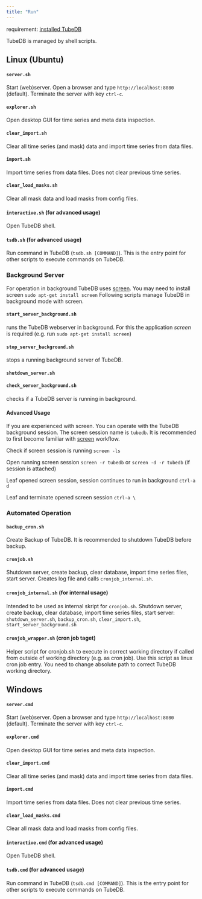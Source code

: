 ```yaml
---
title: "Run"
---
```


requirement: [installed TubeDB](../install)

TubeDB is managed by shell scripts.

Linux (Ubuntu)
---

#### `server.sh`
Start (web)server. Open a browser and type `http://localhost:8080` (default). Terminate the server with key `ctrl-c`. 

#### `explorer.sh`
Open desktop GUI for time series and meta data inspection.

#### `clear_import.sh`
Clear all time series (and mask) data and import time series from data files.

#### `import.sh`
Import time series from data files. Does not clear previous time series.

#### `clear_load_masks.sh`
Clear all mask data and load masks from config files.

#### `interactive.sh` (for advanced usage)
Open TubeDB shell.

#### `tsdb.sh` (for advanced usage)
Run command in TubeDB (`tsdb.sh [COMMAND]`). This is the entry point for other scripts to execute commands on TubeDB.

### Background Server

For operation in background TubeDB uses [screen](https://wiki.ubuntuusers.de/Screen/). You may need to install screen `sudo apt-get install screen`
Following scripts manage TubeDB in background mode with screen.

#### `start_server_background.sh`
runs the TubeDB webserver in background. For this the application *screen* is required (e.g. run `sudo apt-get install screen`)

#### `stop_server_background.sh`
stops a running background server of TubeDB.

#### `shutdown_server.sh`

#### `check_server_background.sh`
checks if a TubeDB server is running in background.

#### Advanced Usage

If you are experienced with screen. You can operate with the TubeDB background session. The screen session name is `tubedb`. It is recommended to first become familiar with [screen](https://wiki.ubuntuusers.de/Screen/) workflow.

Check if screen session is running `screen -ls`

Open running screen session `screen -r tubedb` or `screen -d -r tubedb` (if session is attached)

Leaf opened screen session, session continues to run in background `ctrl-a d`

Leaf and terminate opened screen session `ctrl-a \`

### Automated Operation

#### `backup_cron.sh`
Create Backup of TubeDB. It is recommended to shutdown TubeDB before backup.

#### `cronjob.sh`
Shutdown server, create backup, clear database, import time series files, start server. Creates log file and calls `cronjob_internal.sh`.

#### `cronjob_internal.sh` (for internal usage)
Intended to be used as internal skript for `cronjob.sh`. Shutdown server, create backup, clear database, import time series files, start server: `shutdown_server.sh`, `backup_cron.sh`, `clear_import.sh`, `start_server_background.sh`

#### `cronjob_wrapper.sh` (cron job taget)
Helper script for cronjob.sh to execute in correct working directory if called from outside of working directory (e.g. as cron job). Use this script as linux cron job entry. You need to change absolute path to correct TubeDB working directory.


Windows
---

#### `server.cmd`
Start (web)server. Open a browser and type `http://localhost:8080` (default). Terminate the server with key `ctrl-c`. 

#### `explorer.cmd`
Open desktop GUI for time series and meta data inspection.

#### `clear_import.cmd`
Clear all time series (and mask) data and import time series from data files.

#### `import.cmd`
Import time series from data files. Does not clear previous time series.

#### `clear_load_masks.cmd`
Clear all mask data and load masks from config files.

#### `interactive.cmd` (for advanced usage)
Open TubeDB shell.

#### `tsdb.cmd` (for advanced usage)
Run command in TubeDB (`tsdb.cmd [COMMAND]`). This is the entry point for other scripts to execute commands on TubeDB.